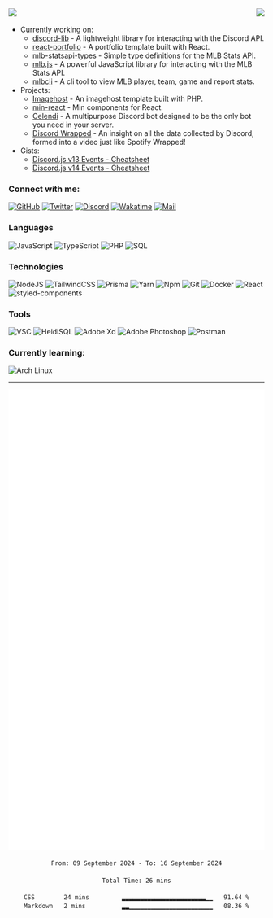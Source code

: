 <img src="https://komarev.com/ghpvc/?username=Iliannnn">

<a href="https://discord.com/users/597445640129085440/">
  <img src="https://lanyard-profile-readme.vercel.app/api/597445640129085440?idleMessage=⠀" align="right" />
</a>

- Currently working on:
    - [discord-lib](https://github.com/discord-lib/discord-lib) - A lightweight library for interacting with the Discord API.
    - [react-portfolio](https://github.com/Iliannnn/react-portfolio) - A portfolio template built with React.
    - [mlb-statsapi-types](https://github.com/Iliannnn/mlb-statsapi-types) - Simple type definitions for the MLB Stats API.
    - [mlb.js](https://github.com/Iliannnn/mlb.js) - A powerful JavaScript library for interacting with the MLB Stats API.
    - [mlbcli](https://github.com/Iliannnn/mlbcli) - A cli tool to view MLB player, team, game and report stats.
- Projects:
    - [Imagehost](https://github.com/Iliannnn/Imagehost) - An imagehost template built with PHP.
    - [min-react](https://github.com/Iliannnn/min-react) - Min components for React.
    - [Celendi](https://celendi.gg/) - A multipurpose Discord bot designed to be the only bot you need in your server.
    - [Discord Wrapped](https://discordwrapped.com/) - An insight on all the data collected by Discord, formed into a video just like Spotify Wrapped!
- Gists:
    - [Discord.js v13 Events - Cheatsheet](https://gist.github.com/Iliannnn/6c69605cb6b8cc03f0ab9c885fd39906)
    - [Discord.js v14 Events - Cheatsheet](https://gist.github.com/Iliannnn/f4985563833e2538b1b96a8cb89d72bb)

### Connect with me:

<a href="https://github.com/Iliannnn">![GitHub](https://img.shields.io/badge/-GitHub-000?&logo=GitHub)</a>
<a href="https://twitter.com/Iliannnnn/">![Twitter](https://img.shields.io/badge/-Twitter-000?&logo=Twitter)</a>
<a href="https://discord.com/users/597445640129085440/">![Discord](https://img.shields.io/badge/-Discord-000?&logo=discord)</a>
<a href="https://wakatime.com/@Iliannnn">![Wakatime](https://img.shields.io/badge/-Wakatime-000?&logo=WakaTime)</a>
<a href="mailto:mail@iliannnn.dev">![Mail](https://img.shields.io/badge/-Mail-000?&logo=gmail)</a>

### Languages

![JavaScript](https://img.shields.io/badge/-JavaScript-000?&logo=JavaScript) ![TypeScript](https://img.shields.io/badge/-TypeScript-000?&logo=TypeScript) ![PHP](https://img.shields.io/badge/-PHP-000?&logo=php) ![SQL](https://img.shields.io/badge/-SQL-000?&logo=MySQL)

### Technologies

![NodeJS](https://img.shields.io/badge/-Node.js-000?&logo=node.js) ![TailwindCSS](https://img.shields.io/badge/-TailwindCSS-000?&logo=tailwindcss) ![Prisma](https://img.shields.io/badge/-Prisma-000?&logo=prisma) ![Yarn](https://img.shields.io/badge/-Yarn-000?&logo=yarn) ![Npm](https://img.shields.io/badge/-NPM-000?&logo=npm) ![Git](https://img.shields.io/badge/-Git-000?&logo=git) ![Docker](https://img.shields.io/badge/-Docker-000?&logo=Docker) ![React](https://img.shields.io/badge/-React-000?&logo=react) ![styled-components](https://img.shields.io/badge/-styled--components-000?&logo=styled-components)

### Tools

![VSC](https://img.shields.io/badge/-Visual%20Studio%20Code-000?&logo=visualstudiocode) ![HeidiSQL](https://img.shields.io/badge/-HeidiSQL-000?&logo=mysql) ![Adobe Xd](https://img.shields.io/badge/-Adobe%20Xd-000?&logo=Adobe%20XD) ![Adobe Photoshop](https://img.shields.io/badge/-Adobe%20Photoshop-000?&logo=Adobe%20Photoshop) ![Postman](https://img.shields.io/badge/-Postman-000?&logo=Postman)

### Currently learning:
![Arch Linux](https://img.shields.io/badge/-Arch%20Linux-000?&logo=Arch%20Linux)

---

<div align="center">
  <img src="./github-metrics.svg" />

  <!--START_SECTION:waka-->

```txt
From: 09 September 2024 - To: 16 September 2024

Total Time: 26 mins

CSS        24 mins         ▂▂▂▂▂▂▂▂▂▂▂▂▂▂▂▂▂▂▂▂▂▂▂▁▁   91.64 %
Markdown   2 mins          ▂▂▁▁▁▁▁▁▁▁▁▁▁▁▁▁▁▁▁▁▁▁▁▁▁   08.36 %
```

<!--END_SECTION:waka-->
</div

